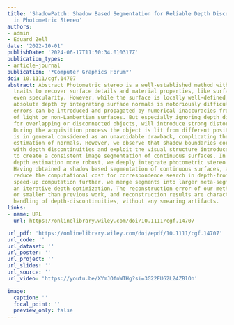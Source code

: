 ```yaml
---
title: 'ShadowPatch: Shadow Based Segmentation for Reliable Depth Discontinuities
  in Photometric Stereo'
authors:
- admin
- Eduard Zell
date: '2022-10-01'
publishDate: '2024-06-17T11:50:34.010317Z'
publication_types:
- article-journal
publication: '*Computer Graphics Forum*'
doi: 10.1111/cgf.14707
abstract: Abstract Photometric stereo is a well‐established method with outstanding
  traits to recover surface details and material properties, like surface albedo or
  even specularity. However, while the surface is locally well‐defined, computing
  absolute depth by integrating surface normals is notoriously difficult. Integration
  errors can be introduced and propagated by numerical inaccuracies from inter‐reflection
  of light or non‐Lambertian surfaces. But especially ignoring depth discontinuities
  for overlapping or disconnected objects, will introduce strong distortion artefacts.
  During the acquisition process the object is lit from different positions and self‐shadowing
  is in general considered as an unavoidable drawback, complicating the numerical
  estimation of normals. However, we observe that shadow boundaries correlate strongly
  with depth discontinuities and exploit the visual structure introduced by self‐shadowing
  to create a consistent image segmentation of continuous surfaces. In order to make
  depth estimation more robust, we deeply integrate photometric stereo with depth‐from‐stereo.
  Having obtained a shadow based segmentation of continuous surfaces, allows us to
  reduce the computational cost for correspondence search in depth‐from‐stereo. To
  speed‐up computation further, we merge segments into larger meta‐segments during
  an iterative depth optimization. The reconstruction error of our method is equal
  or smaller than previous work, and reconstruction results are characterized by robust
  handling of depth‐discontinuities, without any smearing artifacts.
links:
- name: URL
  url: https://onlinelibrary.wiley.com/doi/10.1111/cgf.14707

url_pdf: 'https://onlinelibrary.wiley.com/doi/epdf/10.1111/cgf.14707'
url_code: ''
url_dataset: ''
url_poster: ''
url_project: ''
url_slides: ''
url_source: ''
url_video: 'https://youtu.be/XYmJOfnWTHg?si=3G22FUG2L24ZBlOh'

image:
  caption: ''
  focal_point: ''
  preview_only: false
---
```

